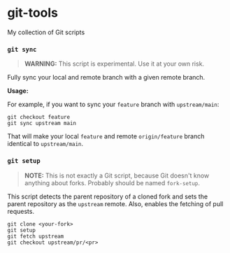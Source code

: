 # git-tools

My collection of Git scripts


### `git sync`

> **WARNING:** This script is experimental. Use it at your own risk.

Fully sync your local and remote branch with a given remote branch.

**Usage:**

For example, if you want to sync your `feature` branch with `upstream/main`:

```
git checkout feature
git sync upstream main
```

That will make your local `feature` and remote `origin/feature` branch identical to `upstream/main`.

### `git setup`

> **NOTE:** This is not exactly a Git script, because Git doesn't know anything about forks. Probably should be named `fork-setup`.

This script detects the parent repository of a cloned fork and sets the parent repository as the `upstream` remote. Also, enables
the fetching of pull requests.

```
git clone <your-fork>
git setup
git fetch upstream
git checkout upstream/pr/<pr>
```
